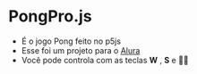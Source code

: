 # PongPro.js

- É o jogo Pong feito no p5js
- Esse foi um projeto para o [Alura](alura.com.br)
- Você pode controla com as teclas **W** , **S** e 🔼🔽
